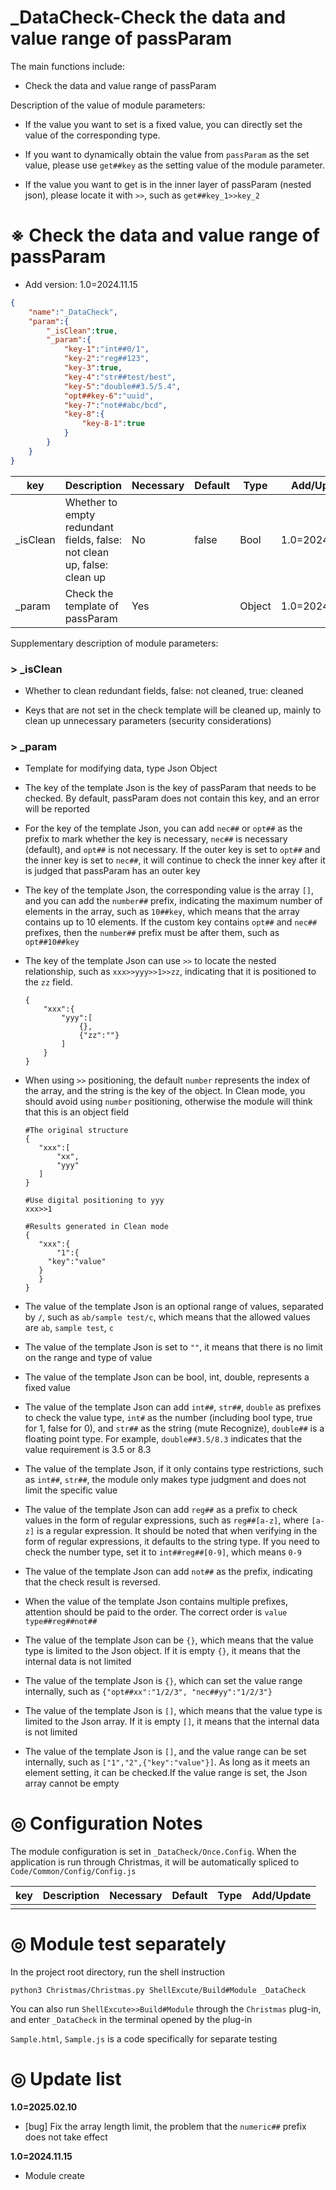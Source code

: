 # _DataCheck-Check the data and value range of passParam

The main functions include:

- Check the data and value range of passParam

Description of the value of module parameters:

- If the value you want to set is a fixed value, you can directly set the value of the corresponding type.

- If you want to dynamically obtain the value from `passParam` as the set value, please use `get##key` as the setting value of the module parameter.

- If the value you want to get is in the inner layer of passParam (nested json), please locate it with `>>`, such as `get##key_1>>key_2`

# ※ Check the data and value range of passParam

- Add version: 1.0=2024.11.15

```json
{
    "name":"_DataCheck",
    "param":{
        "_isClean":true,
        "_param":{
            "key-1":"int##0/1",
            "key-2":"reg##123",
            "key-3":true,
            "key-4":"str##test/best",
            "key-5":"double##3.5/5.4",
            "opt##key-6":"uuid",
            "key-7":"not##abc/bcd",
            "key-8":{
                "key-8-1":true
            }
        }
    }
}
```

| key           | Description                                                  | Necessary | Default | Type   | Add/Update     |
| ------------- | ------------------------------------------------------------ | --------- | ------- | ------ | -------------- |
| _isClean | Whether to empty redundant fields, false: not clean up, false: clean up | No        | false   | Bool   | 1.0=2024.11.15 |
| _param | Check the template of passParam | Yes | | Object | 1.0=2024.11.15 |

Supplementary description of module parameters:

### > _isClean

- Whether to clean redundant fields, false: not cleaned, true: cleaned

- Keys that are not set in the check template will be cleaned up, mainly to clean up unnecessary parameters (security considerations)

### > _param

- Template for modifying data, type Json Object

- The key of the template Json is the key of passParam that needs to be checked. By default, passParam does not contain this key, and an error will be reported

- For the key of the template Json, you can add `nec##` or `opt##` as the prefix to mark whether the key is necessary, `nec##` is necessary (default), and `opt##` is not necessary. If the outer key is set to `opt##` and the inner key is set to `nec##`, it will continue to check the inner key after it is judged that passParam has an outer key

- The key of the template Json, the corresponding value is the array `[]`, and you can add the `number##` prefix, indicating the maximum number of elements in the array, such as `10##key`, which means that the array contains up to 10 elements. If the custom key contains `opt##` and `nec##` prefixes, then the `number##` prefix must be after them, such as `opt##10##key`

- The key of the template Json can use `>>` to locate the nested relationship, such as `xxx>>yyy>>1>>zz`, indicating that it is positioned to the `zz` field.

    ```
    {
    	"xxx":{
    		"yyy":[
    			{},
    			{"zz":""}
    		]
    	}
    }
    ```

- When using `>>` positioning, the default `number` represents the index of the array, and the string is the key of the object. In Clean mode, you should avoid using `number` positioning, otherwise the module will think that this is an object field

     ```
    #The original structure
    {
    	"xxx":[
    		"xx",
    		"yyy"
    	]
    }
    
    #Use digital positioning to yyy
    xxx>>1
    
    #Results generated in Clean mode
    {
    	"xxx":{
    		"1":{
          "key":"value"
        }
    	}
    }
    ```

- The value of the template Json is an optional range of values, separated by `/`, such as `ab/sample test/c`, which means that the allowed values are `ab`, `sample test`, `c`

- The value of the template Json is set to `""`, it means that there is no limit on the range and type of value

- The value of the template Json can be bool, int, double,  represents a fixed value

- The value of the template Json can add `int##`, `str##`, `double` as prefixes to check the value type, `int#` as the number (including bool type, true for 1, false for 0), and `str##` as the string (mute Recognize), `double##` is a floating point type. For example, `double##3.5/8.3` indicates that the value requirement is 3.5 or 8.3

- The value of the template Json, if it only contains type restrictions, such as `int##`, `str##`, the module only makes type judgment and does not limit the specific value

- The value of the template Json can add `reg##` as a prefix to check values in the form of regular expressions, such as `reg##[a-z]`, where `[a-z]` is a regular expression. It should be noted that when verifying in the form of regular expressions, it defaults to the string type. If you need to check the number type, set it to `int##reg##[0-9]`, which means `0-9`

- The value of the template Json can add `not##` as the prefix, indicating that the check result is reversed.

- When the value of the template Json contains multiple prefixes, attention should be paid to the order. The correct order is `value type##reg##not##`

- The value of the template Json can be `{}`, which means that the value type is limited to the Json object. If it is empty `{}`, it means that the internal data is not limited

- The value of the template Json is `{}`, which can set the value range internally, such as `{"opt##xx":"1/2/3", "nec##yy":"1/2/3"}`

- The value of the template Json is `[]`, which means that the value type is limited to the Json array. If it is empty `[]`, it means that the internal data is not limited

- The value of the template Json is `[]`, and the value range can be set internally, such as `["1","2",{"key":"value"}]`. As long as it meets an element setting, it can be checked.If the value range is set, the Json array cannot be empty

# ◎ Configuration Notes

The module configuration is set in `_DataCheck/Once.Config`. When the application is run through Christmas, it will be automatically spliced to `Code/Common/Config/Config.js`

| key                                       | Description                                                  | Necessary | Default     | Type   | Add/Update     |
| ----------------------------------------- | ------------------------------------------------------------ | --------- | ----------- | ------ | -------------- |
|      |             |           |         |      |            |

# ◎ Module test separately

In the project root directory, run the shell instruction

```
python3 Christmas/Christmas.py ShellExcute/Build#Module _DataCheck
```

You can also run `ShellExcute>>Build#Module` through the `Christmas` plug-in, and enter `_DataCheck` in the terminal opened by the plug-in

`Sample.html`, `Sample.js` is a code specifically for separate testing

# ◎ Update list

**1.0=2025.02.10**

- [bug] Fix the array length limit, the problem that the `numeric##` prefix does not take effect

**1.0=2024.11.15**

- Module create
